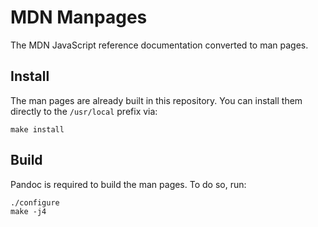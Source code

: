 # MDN Manpages

The MDN JavaScript reference documentation converted to man pages.

## Install

The man pages are already built in this repository. You can install them
directly to the `/usr/local` prefix via:

    make install

## Build

Pandoc is required to build the man pages. To do so, run:

    ./configure
    make -j4
